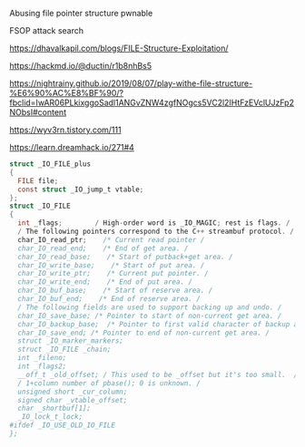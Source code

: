 Abusing file pointer structure pwnable

FSOP attack search

https://dhavalkapil.com/blogs/FILE-Structure-Exploitation/

https://hackmd.io/@ductin/r1b8nhBs5

https://nightrainy.github.io/2019/08/07/play-withe-file-structure-%E6%90%AC%E8%BF%90/?fbclid=IwAR06PLkixggoSadl1ANGvZNW4zgfNOgcs5VC2l2IHtFzEVclUJzFp2NObsI#content

https://wyv3rn.tistory.com/111

https://learn.dreamhack.io/271#4


```c
struct _IO_FILE_plus
{
  FILE file;
  const struct _IO_jump_t vtable;
};
struct _IO_FILE
{
  int _flags;        / High-order word is _IO_MAGIC; rest is flags. /
  / The following pointers correspond to the C++ streambuf protocol. /
  char_IO_read_ptr;    /* Current read pointer /
  char_IO_read_end;    /* End of get area. /
  char_IO_read_base;    /* Start of putback+get area. /
  char_IO_write_base;    /* Start of put area. /
  char_IO_write_ptr;    /* Current put pointer. /
  char_IO_write_end;    /* End of put area. /
  char_IO_buf_base;    /* Start of reserve area. /
  char_IO_buf_end;    /* End of reserve area. /
  / The following fields are used to support backing up and undo. /
  char_IO_save_base; /* Pointer to start of non-current get area. /
  char_IO_backup_base;  /* Pointer to first valid character of backup area /
  char_IO_save_end; /* Pointer to end of non-current get area. /
  struct _IO_marker_markers;
  struct _IO_FILE _chain;
  int _fileno;
  int _flags2;
  __off_t _old_offset; / This used to be _offset but it's too small.  /
  / 1+column number of pbase(); 0 is unknown. /
  unsigned short _cur_column;
  signed char _vtable_offset;
  char _shortbuf[1];
  _IO_lock_t_lock;
#ifdef _IO_USE_OLD_IO_FILE
};
```
